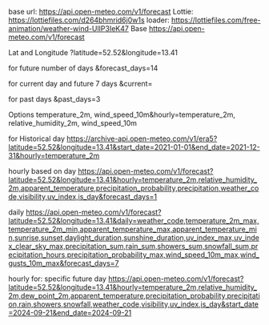 base url: https://api.open-meteo.com/v1/forecast
Lottie: https://lottiefiles.com/d264bhmrid6j0w1s
loader: https://lottiefiles.com/free-animation/weather-wind-UlIP3IeK47
Base
https://api.open-meteo.com/v1/forecast

Lat and Longitude
?latitude=52.52&longitude=13.41

for future number of days
&forecast_days=14

for current day and future 7 days
&current=

for past days
&past_days=3

Options
temperature_2m,
wind_speed_10m&hourly=temperature_2m,
relative_humidity_2m,
wind_speed_10m

for Historical day
https://archive-api.open-meteo.com/v1/era5?latitude=52.52&longitude=13.41&start_date=2021-01-01&end_date=2021-12-31&hourly=temperature_2m

hourly based on day
https://api.open-meteo.com/v1/forecast?latitude=52.52&longitude=13.41&hourly=temperature_2m,relative_humidity_2m,apparent_temperature,precipitation_probability,precipitation,weather_code,visibility,uv_index,is_day&forecast_days=1

daily
https://api.open-meteo.com/v1/forecast?latitude=52.52&longitude=13.41&daily=weather_code,temperature_2m_max,temperature_2m_min,apparent_temperature_max,apparent_temperature_min,sunrise,sunset,daylight_duration,sunshine_duration,uv_index_max,uv_index_clear_sky_max,precipitation_sum,rain_sum,showers_sum,snowfall_sum,precipitation_hours,precipitation_probability_max,wind_speed_10m_max,wind_gusts_10m_max&forecast_days=7

hourly for: specific future day
https://api.open-meteo.com/v1/forecast?latitude=52.52&longitude=13.41&hourly=temperature_2m,relative_humidity_2m,dew_point_2m,apparent_temperature,precipitation_probability,precipitation,rain,showers,snowfall,weather_code,visibility,uv_index,is_day&start_date=2024-09-21&end_date=2024-09-21
